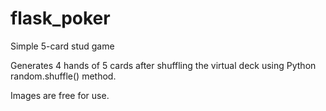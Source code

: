 # flask_poker
Simple 5-card stud game

Generates 4 hands of 5 cards after shuffling the virtual deck using Python random.shuffle() method.

Images are free for use.
